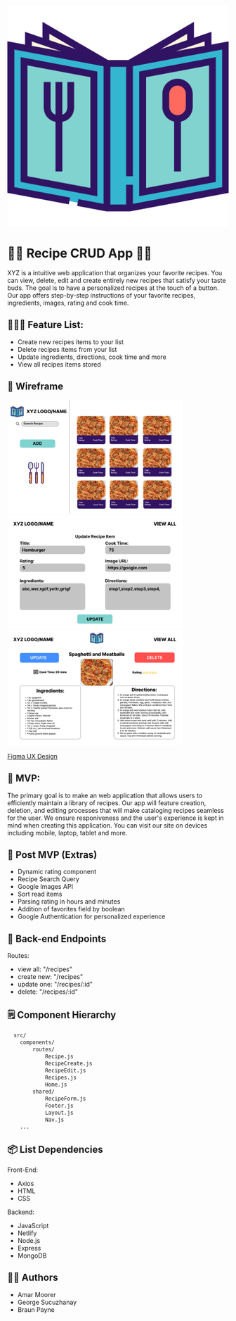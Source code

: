 ![](./client/src/assets/logo.png)

# 🧑‍🍳 Recipe CRUD App 🧑‍🍳

XYZ is a intuitive web application that organizes your favorite recipes. You can view, delete, edit and create entirely new recipes that satisfy your taste buds. The goal is to have a personalized recipes at the touch of a button. Our app offers step-by-step instructions of your favorite recipes, ingredients, images, rating and cook time.

## 👩🏽‍🚀 Feature List:
* Create new recipes items to your list
* Delete recipes items from your list
* Update ingredients, directions, cook time and more
* View all recipes items stored

## 🎨 Wireframe

<div>
<img src="./client/src/assets/home.png" width= 400px>
<img src="/client/src/assets/update.png" width= 400px>
<img src="/client/src/assets/viewone.png" width= 400px>
</div>

[Figma UX Design](https://www.figma.com/file/nVNAco9PUDnng4ziMvbCRs/Recipes-MERN-CRUD-APP?node-id=0%3A1)


## 🚀 MVP:
The primary goal is to make an web application that allows users to efficiently maintain a library of recipes. Our app will feature  creation, deletion, and editing processes that will make cataloging recipes seamless for the user. We ensure responiveness and the user's experience is kept in mind when creating this application. You can visit our site on devices including mobile, laptop, tablet and more.


## 🥳 Post MVP (Extras)
* Dynamic rating component
* Recipe Search Query
* Google Images API
* Sort read items
* Parsing rating in hours and minutes
* Addition of favorites field by boolean
* Google Authentication for personalized experience

## 🔨 Back-end Endpoints
Routes:
* view all: "/recipes"
* create new: "/recipes"
* update one: "/recipes/:id"
* delete: "/recipes/:id"

## 🗒️ Component Hierarchy
```
  src/
    components/
        routes/
            Recipe.js
            RecipeCreate.js
            RecipeEdit.js
            Recipes.js
            Home.js
        shared/
            RecipeForm.js
            Footer.js
            Layout.js
            Nav.js
    ...
```
## 📦 List Dependencies 

Front-End:
* Axios
* HTML
* CSS

Backend:

* JavaScript
* Netlify
* Node.js
* Express
* MongoDB


## 👨‍💻 Authors
* Amar Moorer
* George Sucuzhanay
* Braun Payne
